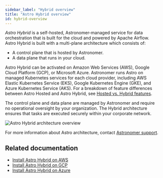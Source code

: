 ```yaml
---
sidebar_label: "Hybrid overview"
title: "Astro Hybrid overview"
id: hybrid-overview
---
```


_Astro Hybrid_ is a self-hosted, Astronomer-managed service for data orchestration that is built for the cloud and powered by Apache Airflow. Astro Hybrid is built with a multi-plane architecture which consists of:

- A control plane that is hosted by Astronomer.
- A data plane that runs in your cloud.

Astro Hybrid can be activated on Amazon Web Services (AWS), Google Cloud Platform (GCP), or Microsoft Azure. Astronomer runs Astro on managed Kubernetes services for each cloud provider, including AWS Elastic Kubernetes Service (EKS), Google Kubernetes Engine (GKE), and Azure Kubernetes Service (AKS). For a breakdown of feature differences between Astro Hosted and Astro Hybrid, see [Hosted vs. Hybrid features](hosted-hybrid-reference.md).

The control plane and data plane are managed by Astronomer and require no operational oversight by your organization. The Hybrid architecture ensures that tasks are executed securely within your corporate network.

![Astro Hybrid architecture overview](/img/docs/hybrid-architecture-overview.png)

For more information about Astro architecture, contact [Astronomer support](https://cloud.astronomer.io/open-support-request).

## Related documentation

- [Install Astro Hybrid on AWS](install-aws-hybrid.md)
- [Install Astro Hybrid on GCP](install-gcp-hybrid.md)
- [Install Astro Hybrid on Azure](install-azure-hybrid.md)